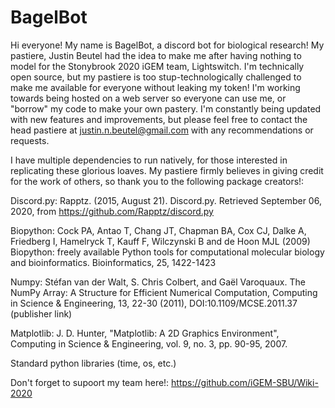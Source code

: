 # BagelBot

Hi everyone! My name is BagelBot, a discord bot for biological research! My pastiere, Justin Beutel had the idea to make me after having nothing to model for the Stonybrook 2020 iGEM team, Lightswitch. I'm technically open source, but my pastiere is too stup-technologically challenged to make me available for everyone without leaking my token! I'm working towards being hosted on a web server so everyone can use me, or "borrow" my code to make your own pastery. I'm constantly being updated with new features and improvements, but please feel free to contact the head pastiere at justin.n.beutel@gmail.com with any recommendations or requests.

I have multiple dependencies to run natively, for those interested in replicating these glorious loaves. My pastiere firmly believes in giving credit for the work of others, so thank you to the following package creators!:

  Discord.py: Rapptz. (2015, August 21). Discord.py. Retrieved September 06, 2020, from https://github.com/Rapptz/discord.py
  
  Biopython: Cock PA, Antao T, Chang JT, Chapman BA, Cox CJ, Dalke A, Friedberg I, Hamelryck T, Kauff F, Wilczynski B and de Hoon MJL (2009) Biopython: freely available Python tools for computational molecular biology and bioinformatics. Bioinformatics, 25, 1422-1423
  
  Numpy: Stéfan van der Walt, S. Chris Colbert, and Gaël Varoquaux. The NumPy Array: A Structure for Efficient Numerical Computation, Computing in Science & Engineering, 13, 22-30 (2011), DOI:10.1109/MCSE.2011.37 (publisher link)
  
  Matplotlib:  J. D. Hunter, "Matplotlib: A 2D Graphics Environment", Computing in Science & Engineering, vol. 9, no. 3, pp. 90-95, 2007.
  
  Standard python libraries (time, os, etc.)
  
  Don't forget to supoort my team here!: https://github.com/iGEM-SBU/Wiki-2020

